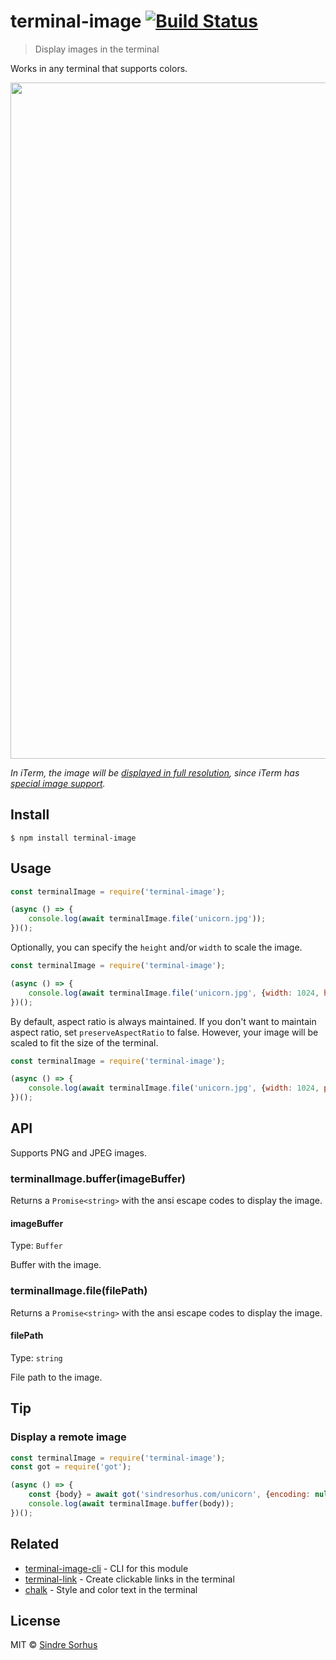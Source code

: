 # terminal-image [![Build Status](https://travis-ci.org/sindresorhus/terminal-image.svg?branch=master)](https://travis-ci.org/sindresorhus/terminal-image)

> Display images in the terminal

Works in any terminal that supports colors.

<img src="screenshot.png" width="1082">

*In iTerm, the image will be [displayed in full resolution](screenshot-iterm.jpg), since iTerm has [special image support](https://www.iterm2.com/documentation-images.html).*


## Install

```
$ npm install terminal-image
```


## Usage

```js
const terminalImage = require('terminal-image');

(async () => {
	console.log(await terminalImage.file('unicorn.jpg'));
})();
```

Optionally, you can specify the `height` and/or `width` to scale the image.

```js
const terminalImage = require('terminal-image');

(async () => {
	console.log(await terminalImage.file('unicorn.jpg', {width: 1024, height: 1024}));
})();
```

By default, aspect ratio is always maintained. If you don't want to maintain aspect ratio, set `preserveAspectRatio` to false. However, your image will be scaled to fit the size of the terminal.

```js
const terminalImage = require('terminal-image');

(async () => {
	console.log(await terminalImage.file('unicorn.jpg', {width: 1024, preserveAspectRatio: false}));
})();
```

## API

Supports PNG and JPEG images.

### terminalImage.buffer(imageBuffer)

Returns a `Promise<string>` with the ansi escape codes to display the image.

#### imageBuffer

Type: `Buffer`

Buffer with the image.

### terminalImage.file(filePath)

Returns a `Promise<string>` with the ansi escape codes to display the image.

#### filePath

Type: `string`

File path to the image.


## Tip

### Display a remote image

```js
const terminalImage = require('terminal-image');
const got = require('got');

(async () => {
	const {body} = await got('sindresorhus.com/unicorn', {encoding: null});
	console.log(await terminalImage.buffer(body));
})();
```


## Related

- [terminal-image-cli](https://github.com/sindresorhus/terminal-image-cli) - CLI for this module
- [terminal-link](https://github.com/sindresorhus/terminal-link) - Create clickable links in the terminal
- [chalk](https://github.com/chalk/chalk) - Style and color text in the terminal


## License

MIT © [Sindre Sorhus](https://sindresorhus.com)
